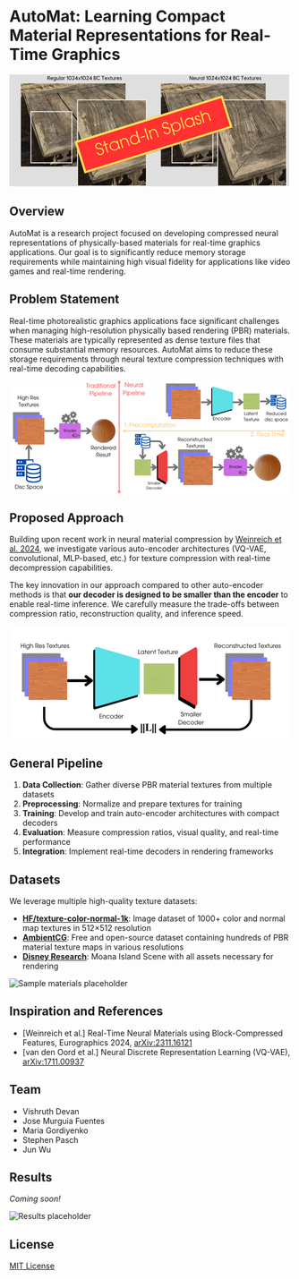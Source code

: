 # AutoMat: Learning Compact Material Representations for Real-Time Graphics

![Project banner placeholder image](./figures/Standin-splash.png)

## Overview

AutoMat is a research project focused on developing compressed neural representations of physically-based materials for real-time graphics applications. Our goal is to significantly reduce memory storage requirements while maintaining high visual fidelity for applications like video games and real-time rendering.

## Problem Statement

Real-time photorealistic graphics applications face significant challenges when managing high-resolution physically based rendering (PBR) materials. These materials are typically represented as dense texture files that consume substantial memory resources. AutoMat aims to reduce these storage requirements through neural texture compression techniques with real-time decoding capabilities.

![Memory comparison visualization placeholder](./figures/pipeline.png)

## Proposed Approach

Building upon recent work in neural material compression by [Weinreich et al. 2024](https://arxiv.org/2311.16121), we investigate various auto-encoder architectures (VQ-VAE, convolutional, MLP-based, etc.) for texture compression with real-time decompression capabilities.

The key innovation in our approach compared to other auto-encoder methods is that **our decoder is designed to be smaller than the encoder** to enable real-time inference. We carefully measure the trade-offs between compression ratio, reconstruction quality, and inference speed.

![Pipeline diagram placeholder](./figures/Encoder.png)

## General Pipeline

1. **Data Collection**: Gather diverse PBR material textures from multiple datasets
2. **Preprocessing**: Normalize and prepare textures for training
3. **Training**: Develop and train auto-encoder architectures with compact decoders
4. **Evaluation**: Measure compression ratios, visual quality, and real-time performance
5. **Integration**: Implement real-time decoders in rendering frameworks

## Datasets

We leverage multiple high-quality texture datasets:

* **[HF/texture-color-normal-1k](https://huggingface.co/datasets/dream-textures/textures-color-normal-1k)**: Image dataset of 1000+ color and normal map textures in 512×512 resolution
* **[AmbientCG](https://ambientcg.com/list?type=substance&sort=popular)**: Free and open-source dataset containing hundreds of PBR material texture maps in various resolutions
* **[Disney Research](https://www.disneyanimation.com/resources/moana-island-scene/)**: Moana Island Scene with all assets necessary for rendering

![Sample materials placeholder](https://github.com/username/AutoMat/raw/main/docs/images/sample_materials.png)

## Inspiration and References

* [Weinreich et al.] Real-Time Neural Materials using Block-Compressed Features, Eurographics 2024, [arXiv:2311.16121](https://arxiv.org/2311.16121)
* [van den Oord et al.] Neural Discrete Representation Learning (VQ-VAE), [arXiv:1711.00937](https://arxiv.org/abs/1711.00937)

## Team

- Vishruth Devan
- Jose Murguia Fuentes
- Maria Gordiyenko
- Stephen Pasch
- Jun Wu

## Results

_Coming soon!_

![Results placeholder](https://github.com/username/AutoMat/raw/main/docs/images/results_preview.png)

## License

[MIT License](LICENSE)